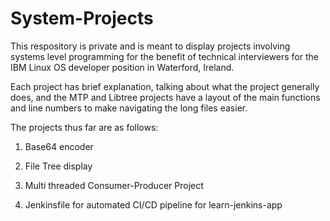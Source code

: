 # System-Projects

This respository is private and is meant to display projects involving systems level programming for the benefit of technical interviewers for the IBM Linux OS developer position in Waterford, Ireland.

Each project has brief explanation, talking about what the project generally does, and the MTP and Libtree projects have a layout of the main functions and line numbers to make navigating the long files easier.

The projects thus far are as follows:

1. Base64 encoder
   
2.  File Tree display

3.  Multi threaded Consumer-Producer Project

4.  Jenkinsfile for automated CI/CD pipeline for learn-jenkins-app
